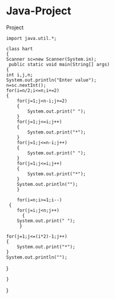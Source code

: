 # Java-Project
Project

    import java.util.*;

    class hart
    {
    Scanner sc=new Scanner(System.in);   
     public static void main(String[] args) 
    {
    int i,j,n;
    System.out.println("Enter value");
    n=sc.nextInt();
    for(i=n/2;i<=n;i+=2)
    {
        for(j=1;j<n-i;j+=2)
        {
            System.out.print(" ");
        }
        for(j=1;j<=i;j++)
        {
            System.out.print("*");
        }
        for(j=1;j<=n-i;j++)
        {
            System.out.print(" ");
        }
        for(j=1;j<=i;j++)
        {
            System.out.print("*");
        }
        System.out.println("");
        }

        for(i=n;i>=1;i--)
     {
        for(j=i;j<n;j++)
          {
        System.out.print(" ");
         }
    
    for(j=1;j<=(i*2)-1;j++)
    {
        System.out.print("*");
    }
    System.out.println("");
    
    
}
    
        
    }
}
